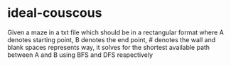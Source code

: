 # ideal-couscous
Given a maze in a txt file which should be in a rectangular format where A denotes starting point, B denotes the end point, # denotes the wall and blank spaces represents way, it solves for the shortest available path between A and B using BFS and DFS respectively
